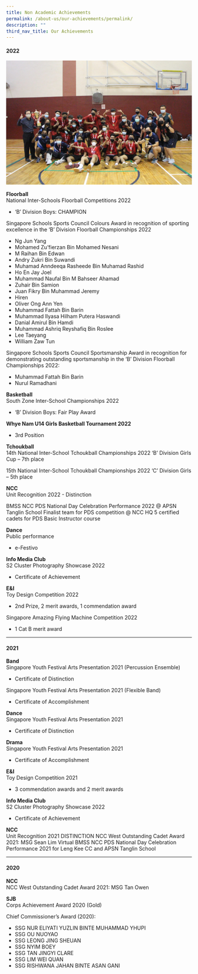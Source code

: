 ```yaml
---
title: Non Academic Achievements
permalink: /about-us/our-achievements/permalink/
description: ""
third_nav_title: Our Achievements
---
```

#### 2022

<img src="/images/achievements1.png" style="width:40%,align: left">  

**Floorball**<br>
National Inter-Schools Floorball Competitions 2022

*   ‘B’ Division Boys: CHAMPION

Singapore Schools Sports Council Colours Award in recognition of sporting excellence in the ‘B’ Division Floorball Championships 2022
* Ng Jun Yang
* Mohamed Zu’fierzan Bin Mohamed Nesani
* M Raihan Bin Edwan
* Andry Zukri Bin Suwandi
* Muhamad Anndeeqa Rasheede Bin Muhamad Rashid
* Ho En Jay Joel
* Muhammad Naufal Bin M Bahseer Ahamad
* Zuhair Bin Samion
* Juan Fikry Bin Muhammad Jeremy
* Hiren
* Oliver Ong Ann Yen
* Muhammad Fattah Bin Barin
* Muhammad Ilyasa Hilham Putera Haswandi
* Danial Amirul Bin Hamdi
* Muhammad Ashriq Reyshafiq Bin Roslee
* Lee Taeyang
* William Zaw Tun

Singapore Schools Sports Council Sportsmanship Award in recognition for demonstrating outstanding sportsmanship in the ‘B’ Division Floorball Championships 2022:
* Muhammad Fattah Bin Barin
* Nurul Ramadhani

**Basketball** <br>
South Zone Inter-School Championships 2022

*   ‘B’ Division Boys: Fair Play Award

**Whye Nam U14 Girls Basketball Tournament 2022**

*   3rd Position


**Tchoukball**<br>
14th National Inter-School Tchoukball Championships 2022 ‘B’ Division Girls Cup – 7th place

15th National Inter-School Tchoukball Championships 2022 ‘C’ Division Girls – 5th place

**NCC**<br>
Unit Recognition 2022 - Distinction

BMSS NCC PDS National Day Celebration Performance 2022 @ APSN Tanglin School
Finalist team for PDS competition @ NCC HQ
5 certified cadets for PDS Basic Instructor course

**Dance**<br>
Public performance 
* e-Festivo

**Info Media Club**<br>
S2 Cluster Photography Showcase 2022
* Certificate of Achievement

**E&amp;I**<br>
Toy Design Competition 2022
* 2nd Prize, 2 merit awards, 1 commendation award

Singapore Amazing Flying Machine Competition 2022
* 1 Cat B merit award

<hr>

#### 2021

**Band** <br>
Singapore Youth Festival Arts Presentation 2021 (Percussion Ensemble)

* Certificate of Distinction

Singapore Youth Festival Arts Presentation 2021 (Flexible Band)

* Certificate of Accomplishment

**Dance**<br>
Singapore Youth Festival Arts Presentation 2021
* Certificate of Distinction

**Drama**<br>
Singapore Youth Festival Arts Presentation 2021 
* Certificate of Accomplishment

**E&amp;I**<br>
Toy Design Competition 2021 
* 3 commendation awards and 2 merit awards

**Info Media Club**<br>
S2 Cluster Photography Showcase 2022 
* Certificate of Achievement

**NCC**<br>
Unit Recognition 2021
DISTINCTION
NCC West Outstanding Cadet Award 2021: MSG Sean Lim
Virtual BMSS NCC PDS National Day Celebration Performance 2021 for Leng Kee CC and APSN Tanglin School


<hr>

#### 2020

**NCC**<br>
NCC West Outstanding Cadet Award 2021: MSG Tan Owen

**SJB**<br>
Corps Achievement Award 2020 (Gold)

Chief Commissioner’s Award (2020):
* SSG NUR ELIYATI YUZLIN BINTE MUHAMMAD YHUPI
* SSG OU NUOYAO
* SSG LEONG JING SHEUAN
* SSG NYIM BOEY
* SSG TAN JINGYI CLARE
* SSG LIM WEI QUAN
* SSG RISHWANA JAHAN BINTE ASAN GANI